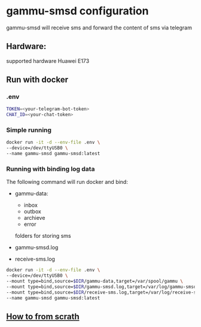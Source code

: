 # gammu-smsd configuration

gammu-smsd will receive sms and forward the content of sms via telegram

## Hardware:
supported hardware Huawei E173


## Run with docker

### .env

```bash
TOKEN=<your-telegram-bot-token>
CHAT_ID=<your-chat-token>
```

### Simple running

```bash
docker run -it -d --env-file .env \
--device=/dev/ttyUSB0 \
--name gammu-smsd gammu-smsd:latest
```

### Running with binding log data
The following command will run docker and bind:

- gammu-data:
    - inbox
    - outbox
    - archieve
    - error

    folders for storing sms

- gammu-smsd.log
- receive-sms.log

```bash
docker run -it -d --env-file .env \
--device=/dev/ttyUSB0 \
--mount type=bind,source=$DIR/gammu-data,target=/var/spool/gammu \
--mount type=bind,source=$DIR/gammu-smsd.log,target=/var/log/gammu-smsd.log \
--mount type=bind,source=$DIR/receive-sms.log,target=/var/log/receive-sms.log \
--name gammu-smsd gammu-smsd:latest
```


## [How to from scrath](How_to.md)